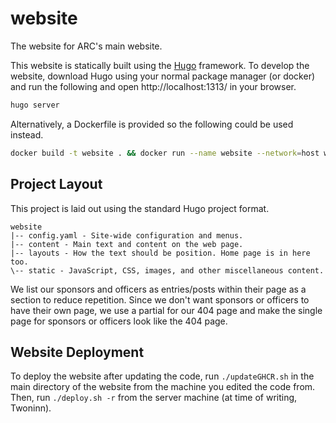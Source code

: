 # website

The website for ARC's main website.

This website is statically built using the [Hugo] framework. To develop the
website, download Hugo using your normal package manager (or docker) and run
the following and open http://localhost:1313/ in your browser.

```sh
hugo server
```

Alternatively, a Dockerfile is provided so the following could be used instead.

```sh
docker build -t website . && docker run --name website --network=host website
```

[Hugo]: https://gohugo.io/

## Project Layout

This project is laid out using the standard Hugo project format.

```nohighlight
website
|-- config.yaml - Site-wide configuration and menus.
|-- content - Main text and content on the web page.
|-- layouts - How the text should be position. Home page is in here too.
\-- static - JavaScript, CSS, images, and other miscellaneous content.
```

We list our sponsors and officers as entries/posts within their page as a
section to reduce repetition. Since we don't want sponsors or officers to have
their own page, we use a partial for our 404 page and make the single page for
sponsors or officers look like the 404 page.

## Website Deployment

To deploy the website after updating the code, run `./updateGHCR.sh` in the main directory of the website from the machine you edited the code from. Then, run `./deploy.sh -r` from the server machine (at time of writing, Twoninn).
